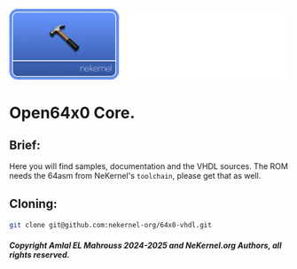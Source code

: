 ![NeKernel](meta/png/nekernel.png)

# Open64x0 Core.

## Brief:

Here you will find samples, documentation and the VHDL sources.
The ROM needs the 64asm from NeKernel's `toolchain`, please get that as well.

## Cloning: 

```sh
git clone git@github.com:nekernel-org/64x0-vhdl.git
```

##### Copyright Amlal EL Mahrouss 2024-2025 and NeKernel.org Authors, all rights reserved.
